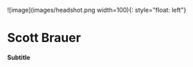 ![image](images/headshot.png width=100){: style="float: left"}
# Scott Brauer
#### Subtitle

## <Title>

Recent Date Tag About



[![Email](images/email_PNG1.png | width=50)](mailto:CodeRancher@zohomail.com)
[![github](images/github_PNG86.png | width=50)](https://github.com/CodeRancher)
[![linkedin](images/linkedIn_PNG7.png | width=50)](https://www.linkedin.com/in/scott-brauer-8209321/)
